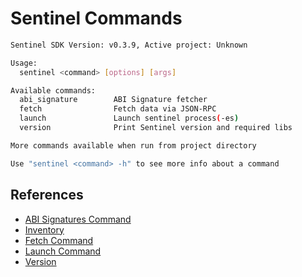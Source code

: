 # Sentinel Commands

```sh
Sentinel SDK Version: v0.3.9, Active project: Unknown

Usage:
  sentinel <command> [options] [args]

Available commands:
  abi_signature        ABI Signature fetcher
  fetch                Fetch data via JSON-RPC
  launch               Launch sentinel process(-es)
  version              Print Sentinel version and required libs

More commands available when run from project directory

Use "sentinel <command> -h" to see more info about a command
```

## References

- [ABI Signatures Command](/docs/Commands/ABI-Signatures.md)
- [Inventory](/docs/Commands/Inventory.md)
- [Fetch Command](/docs/Commands/Fetch.md)
- [Launch Command](/docs/Commands/Launch.md)
- [Version](/docs/Commands/Version.md)
